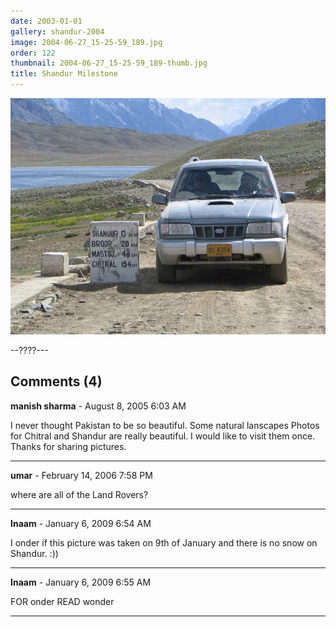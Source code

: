 ```yaml
---
date: 2003-01-01
gallery: shandur-2004
image: 2004-06-27_15-25-59_189.jpg
order: 122
thumbnail: 2004-06-27_15-25-59_189-thumb.jpg
title: Shandur Milestone
---
```


![Shandur Milestone](./2004-06-27_15-25-59_189.jpg)

--????---

<div id="comments">

## Comments (4)

**manish sharma** - August  8, 2005  6:03 AM

I never thought Pakistan to be so beautiful. Some natural lanscapes Photos for Chitral and Shandur are really beautiful. I would like to visit them once. Thanks for sharing pictures.

---

**umar** - February 14, 2006  7:58 PM

where are all of the Land Rovers?

---

**Inaam** - January  6, 2009  6:54 AM

I onder if this picture was taken on 9th of January and there is no snow on Shandur.
:))

---

**Inaam** - January  6, 2009  6:55 AM

FOR onder READ wonder

---

</div>